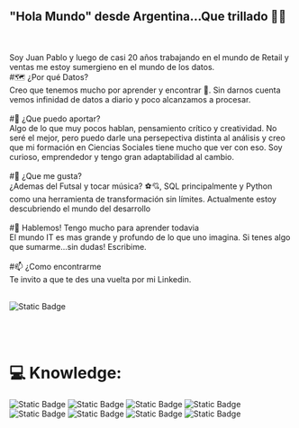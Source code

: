 ## "Hola Mundo" desde Argentina...Que trillado  🤣👋
<br>
<br>
Soy Juan Pablo y luego de casi 20 años trabajando en el mundo de Retail y ventas me estoy sumergieno en el mundo de los datos.
<br>
#🗺️ ¿Por qué Datos? <br>
Creo que tenemos mucho por aprender y encontrar 🔭. Sin darnos cuenta vemos infinidad de datos a diario y poco alcanzamos a procesar.
<br><br>
#🤔 ¿Que puedo aportar? <br>
Algo de lo que muy pocos hablan, pensamiento crítico y creatividad. No seré el mejor, pero puedo darle una persepectiva distinta al análisis y creo que mi formación en Ciencias Sociales tiene mucho que ver con eso. Soy curioso, emprendedor y tengo gran adaptabilidad al cambio.
<br><br>
#🤔 ¿Que me gusta? <br>
¿Ademas del Futsal y tocar música? ⚽💘, SQL principalmente y Python como una herramienta de transformación sin límites. Actualmente estoy descubriendo el mundo del desarrollo
<br><br>
#💬 Hablemos! Tengo mucho para aprender todavia <br>
El mundo IT es mas grande y profundo de lo que uno imagina. Si tenes algo que sumarme...sin dudas! Escribime.
<br><br>
#📫 ¿Como encontrarme <br>
Te invito a que te des una vuelta por mi Linkedin.
<br><br>

![Static Badge](https://img.shields.io/badge/Linkedin-blue?logo=linkedin&link=http%3A%2F%2Fwww.linkedin.com%2Fin%2Fjphumani)
<br><br><br><br>
# 💻 Knowledge: <br>
![Static Badge](https://img.shields.io/badge/Python-%233776AB?style=flat-square&logo=python&logoColor=yellow) ![Static Badge](https://img.shields.io/badge/MSSQL-%23CC2927?style=flat-square&logo=microsoftsqlserver&logoColor=white) ![Static Badge](https://img.shields.io/badge/PostgreSQL-%234169E1?style=flat-square&logo=postgresql&logoColor=white) ![Static Badge](https://img.shields.io/badge/PANDAS-%23150458?style=flat-square&logo=pandas&logoColor=white) ![Static Badge](https://img.shields.io/badge/NUMPY-%23013243?style=flat-square&logo=numpy&logoColor=white) ![Static Badge](https://img.shields.io/badge/AZURE%20DATA%20FACTORY-%232560E0?style=flat-square&logo=azurepipelines&logoColor=white&labelColor=black) ![Static Badge](https://img.shields.io/badge/POWER%20BI-%23F2C811?style=flat-square&logo=powerbi&logoColor=white) ![Static Badge](https://img.shields.io/badge/MICROSOFT%20AZURE-%230078D4?style=flat-square&logo=microsoftazure&logoColor=white)






